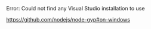 Error: Could not find any Visual Studio installation to use

https://github.com/nodejs/node-gyp#on-windows